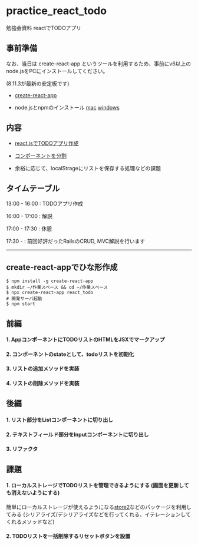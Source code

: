 # practice_react_todo
勉強会資料 reactでTODOアプリ

## 事前準備

なお、当日は create-react-app というツールを利用するため、事前にv6以上のnode.jsをPCにインストールしてください。

(8.11.3が最新の安定板です)

- [create-react-app](https://github.com/facebook/create-react-app#creating-an-app)

- node.jsとnpmのインストール
[mac](https://qiita.com/yuuki_tf/items/19e64eb3ee9bda947db0)
[windows](http://jsstudy.hatenablog.com/entry/functionaljs-9-nvm-windows)

## 内容

- [react.jsでTODOアプリ作成](https://www.to-r.net/media/react-tutorial13/)

- [コンポーネントを分割](https://www.to-r.net/media/react-tutorial14/)

- 余裕に応じて、localStrageにリストを保存する処理などの課題

## タイムテーブル

13:00 - 16:00 : TODOアプリ作成

16:00 - 17:00 : 解説

17:00 - 17:30 : 休憩

17:30 - : 前回好評だったRailsのCRUD, MVC解説を行います

-------------------------

## create-react-appでひな形作成

```
$ npm install -g create-react-app
$ mkdir ~/作業スペース && cd ~/作業スペース
$ npx create-react-app react_todo
# 開発サーバ起動
$ npm start
```

## 前編

#### 1. AppコンポーネントにTODOリストのHTMLをJSXでマークアップ
#### 2. コンポーネントのstateとして、todoリストを初期化
#### 3. リストの追加メソッドを実装
#### 4. リストの削除メソッドを実装

## 後編

#### 1. リスト部分をListコンポーネントに切り出し
#### 2. テキストフィールド部分をInputコンポーネントに切り出し
#### 3. リファクタ

## 課題

#### 1. ローカルストレージでTODOリストを管理できるようにする (画面を更新しても消えないようにする)
簡単にローカルストレージが使えるようになる[store2](https://www.npmjs.com/package/store2)などのパッケージを利用してみる
(シリアライズ/デシリアライズなどを行ってくれる、イテレーションしてくれるメソッドなど)
#### 2. TODOリストを一括削除するリセットボタンを設置

